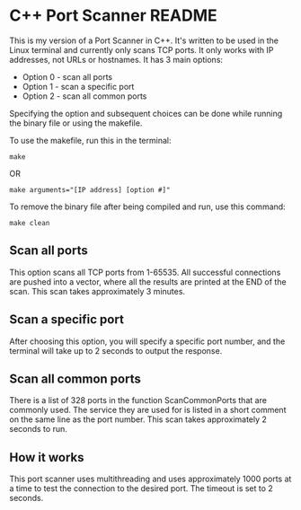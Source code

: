 # C++ Port Scanner README
This is my version of a Port Scanner in C++. It's written to be used in the Linux terminal and currently only scans TCP ports. It only works with IP addresses, not URLs or hostnames. It has 3 main options:

* Option 0 - scan all ports
* Option 1 - scan a specific port
* Option 2 - scan all common ports

Specifying the option and subsequent choices can be done while running the binary file or using the makefile. 

To use the makefile, run this in the terminal:

`make`

OR

`make arguments="[IP address] [option #]"`

To remove the binary file after being compiled and run, use this command:

`make clean`

## Scan all ports
This option scans all TCP ports from 1-65535. All successful connections are pushed into a vector, where all the results are printed at the END of the scan. This scan takes approximately 3 minutes. 

## Scan a specific port
After choosing this option, you will specify a specific port number, and the terminal will take up to 2 seconds to output the response. 

## Scan all common ports
There is a list of 328 ports in the function ScanCommonPorts that are commonly used. The service they are used for is listed in a short comment on the same line as the port number. This scan takes approximately 2 seconds to run. 

## How it works
This port scanner uses multithreading and uses approximately 1000 ports at a time to test the connection to the desired port. The timeout is set to 2 seconds. 